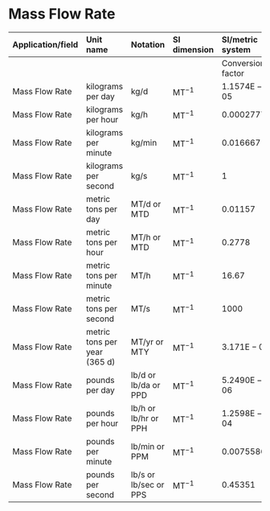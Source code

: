 # Mass Flow Rate

| Application/field | Unit name | Notation | SI dimension | SI/metric system |  | English/US system |  |
| :--- | :--- | :--- | :--- | :--- | :--- | :--- | :--- |
|  |  |  |  | Conversion factor | Unit | Conversion factor | Unit |
| Mass Flow Rate | kilograms per day | kg/d | $\mathrm{MT}^{-1}$ | $1.1574 \mathrm{E}-05$ | kg/s | $2.5521 \mathrm{E}-05$ | $\mathrm{lb} / \mathrm{sec}$ |
| Mass Flow Rate | kilograms per hour | kg/h | $\mathrm{MT}^{-1}$ | 0.00027778 | kg/s | 0.0006125 | $\mathrm{lb} / \mathrm{sec}$ |
| Mass Flow Rate | kilograms per minute | kg/min | $\mathrm{MT}^{-1}$ | 0.016667 | kg/s | 0.03675 | $\mathrm{lb} / \mathrm{sec}$ |
| Mass Flow Rate | kilograms per second | kg/s | $\mathrm{MT}^{-1}$ | 1 | kg/s | 2.205 | $\mathrm{lb} / \mathrm{sec}$ |
| Mass Flow Rate | metric tons per day | MT/d or MTD | $\mathrm{MT}^{-1}$ | 0.01157 | kg/s | 0.02552 | $\mathrm{lb} / \mathrm{sec}$ |
| Mass Flow Rate | metric tons per hour | MT/h or MTD | $\mathrm{MT}^{-1}$ | 0.2778 | kg/s | 0.6125 | $\mathrm{lb} / \mathrm{sec}$ |
| Mass Flow Rate | metric tons per minute | MT/h | $\mathrm{MT}^{-1}$ | 16.67 | kg/s | 36.75 | lb/sec |
| Mass Flow Rate | metric tons per second | MT/s | $\mathrm{MT}^{-1}$ | 1000 | kg/s | 2205 | $\mathrm{lb} / \mathrm{sec}$ |
| Mass Flow Rate | metric tons per year (365 d) | MT/yr or MTY | $\mathrm{MT}^{-1}$ | $3.171 \mathrm{E}-05$ | kg/s | $6.992 \mathrm{E}-05$ | lb/sec |
| Mass Flow Rate | pounds per day | $\mathrm{lb} / \mathrm{d}$ or $\mathrm{lb} / \mathrm{da}$ or PPD | $\mathrm{MT}^{-1}$ | $5.2490 \mathrm{E}-06$ | kg/s | $1.1574 \mathrm{E}-05$ | lb/sec |
| Mass Flow Rate | pounds per hour | $\mathrm{lb} / \mathrm{h}$ or lb/hr or PPH | $\mathrm{MT}^{-1}$ | $1.2598 \mathrm{E}-04$ | kg/s | $2.7778 \mathrm{E}-04$ | $\mathrm{lb} / \mathrm{sec}$ |
| Mass Flow Rate | pounds per minute | $\mathrm{lb} / \mathrm{min}$ or PPM | $\mathrm{MT}^{-1}$ | 0.0075586 | kg/s | 0.016667 | lb/sec |
| Mass Flow Rate | pounds per second | $\mathrm{lb} / \mathrm{s}$ or lb/sec or PPS | $\mathrm{MT}^{-1}$ | 0.45351 | kg/s | 1 | $\mathrm{lb} / \mathrm{sec}$ |
